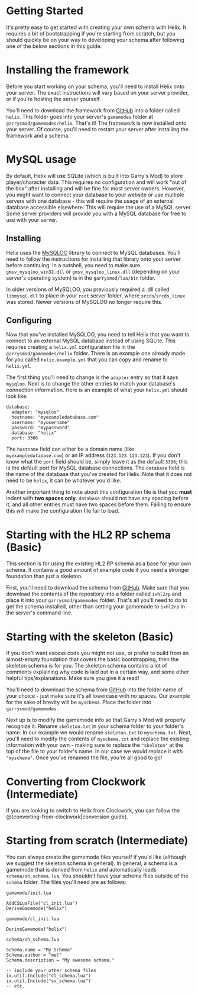 # Getting Started
It's pretty easy to get started with creating your own schema with Helix. It requires a bit of bootstrapping if you're starting from scratch, but you should quickly be on your way to developing your schema after following one of the below sections in this guide.

# Installing the framework
Before you start working on your schema, you'll need to install Helix onto your server. The exact instructions will vary based on your server provider, or if you're hosting the server yourself.

You'll need to download the framework from [GitHub](https://github.com/bleonheart/LiliaTest) into a folder called `helix`. This folder goes into your server's `gamemodes` folder at `garrysmod/gamemodes/helix`. That's it! The framework is now installed onto your server. Of course, you'll need to restart your server after installing the framework and a schema.

# MySQL usage
By default, Helix will use SQLite (which is built into Garry's Mod) to store player/character data. This requires no configuration and will work "out of the box" after installing and will be fine for most server owners. However, you might want to connect your database to your website or use multiple servers with one database - this will require the usage of an external database accessible elsewhere. This will require the use of a MySQL server. Some server providers will provide you with a MySQL database for free to use with your server.

## Installing
Helix uses the [MySQLOO](https://github.com/FredyH/MySQLOO) library to connect to MySQL databases. You'll need to follow the instructions for installing that library onto your server before continuing. In a nutshell, you need to make sure `gmsv_mysqloo_win32.dll` or `gmsv_mysqloo_linux.dll` (depending on your server's operating system) is in the `garrysmod/lua/bin` folder. 

In older versions of MySQLOO, you previously required a .dll called `libmysql.dll` to place in your `root` server folder, where `srcds`/`srcds_linux` was stored. Newer versions of MySQLOO no longer require this.

## Configuring
Now that you've installed MySQLOO, you need to tell Helix that you want to connect to an external MySQL database instead of using SQLite. This requires creating a `helix.yml` configuration file in the `garrysmod/gamemodes/helix` folder. There is an example one already made for you called `helix.example.yml` that you can copy and rename to `helix.yml`.

The first thing you'll need to change is the `adapter` entry so that it says `mysqloo`. Next is to change the other entries to match your database's connection information. Here is an example of what your `helix.yml` should look like:

```
database:
  adapter: "mysqloo"
  hostname: "myexampledatabase.com"
  username: "myusername"
  password: "mypassword"
  database: "helix"
  port: 3306
```

The `hostname` field can either be a domain name (like `myexampledatabase.com`) or an IP address (`123.123.123.123`). If you don't know what the `port` field should be, simply leave it as the default `3306`; this is the default port for MySQL database connections. The `database` field is the name of the database that you've created for Helix. Note that it does not need to be `helix`, it can be whatever you'd like.

Another important thing to note about this configuration file is that you **must** indent with **two spaces only**. `database` should not have any spacing before it, and all other entries must have two spaces before them. Failing to ensure this will make the configuration file fail to load.

# Starting with the HL2 RP schema (Basic)
This section is for using the existing HL2 RP schema as a base for your own schema. It contains a good amount of example code if you need a stronger foundation than just a skeleton.

First, you'll need to download the schema from [GitHub](https://github.com/bleonheart/LiliaTest-hl2rp). Make sure that you download the contents of the repository into a folder called `ixhl2rp` and place it into your `garrysmod/gamemodes` folder. That's all you'll need to do to get the schema installed, other than setting your gamemode to `ixhl2rp` in the server's command line.

# Starting with the skeleton (Basic)
If you don't want excess code you might not use, or prefer to build from an almost-empty foundation that covers the basic bootstrapping, then the skeleton schema is for you. The skeleton schema contains a lot of comments explaining why code is laid out in a certain way, and some other helpful tips/explanations. Make sure you give it a read!

You'll need to download the schema from [GitHub](https://github.com/bleonheart/LiliaTest-skeleton) into the folder name of your choice - just make sure it's all lowercase with no spaces. Our example for the sake of brevity will be `myschema`. Place the folder into `garrysmod/gamemodes`.

Next up is to modify the gamemode info so that Garry's Mod will properly recognize it. Rename `skeleton.txt` in your schema folder to your folder's name. In our example we would rename `skeleton.txt` to `myschema.txt`. Next, you'll need to modify the contents of `myschema.txt` and replace the existing information with your own - making sure to replace the `"skeleton"` at the top of the file to your folder's name. In our case we would replace it with `"myschema"`. Once you've renamed the file, you're all good to go!

# Converting from Clockwork (Intermediate)
If you are looking to switch to Helix from Clockwork, you can follow the @{converting-from-clockwork|conversion guide}.

# Starting from scratch (Intermediate)
You can always create the gamemode files yourself if you'd like (although we suggest the skeleton schema in general). In general, a schema is a gamemode that is derived from `helix` and automatically loads `schema/sh_schema.lua`. You shouldn't have your schema files outside of the `schema` folder. The files you'll need are as follows:

`gamemode/init.lua`
```
AddCSLuaFile("cl_init.lua")
DeriveGamemode("helix")
```

`gamemode/cl_init.lua`
```
DeriveGamemode("helix")
```

`schema/sh_schema.lua`
```
Schema.name = "My Schema"
Schema.author = "me!"
Schema.description = "My awesome schema."

-- include your other schema files
ix.util.Include("cl_schema.lua")
ix.util.Include("sv_schema.lua")
-- etc.
```
